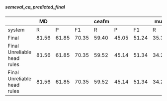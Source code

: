 ##### semeval_ca_predicted_final

|  | MD |  |  | ceafm |  |  | muc |  |  | bcub |  |  | blanc |  |  | conll | | |
| --- | --- | --- | --- | --- | --- | --- | --- | --- | --- | --- | --- | --- | --- | --- | --- | --- | --- | --- |
| system | R | P | F1 | R | P | F1 | R | P | F1 | R | P | F1 | R | P | F1 | R | P | F1 |
| Final | 81.56 | 61.85 | 70.35 | 59.40 | 45.05 | 51.24 | 35.38 | 38.11 | 36.69 | 57.58 | 49.44 | 53.20 | 40.29 | 35.59 | 34.37 | 50.79 | 44.20 | 47.04 |
|  Final Unreliable head rules | 81.56 | 61.85 | 70.35 | 59.52 | 45.14 | 51.34 | 34.28 | 42.29 | 37.86 | 57.38 | 52.15 | 54.64 | 39.99 | 37.84 | 34.45 | 50.39 | 46.53 | 47.95 |
|  Final Unreliable head rules | 81.56 | 61.85 | 70.35 | 59.52 | 45.14 | 51.34 | 34.28 | 42.29 | 37.86 | 57.38 | 52.15 | 54.64 | 39.99 | 37.84 | 34.45 | 50.39 | 46.53 | 47.95 |
